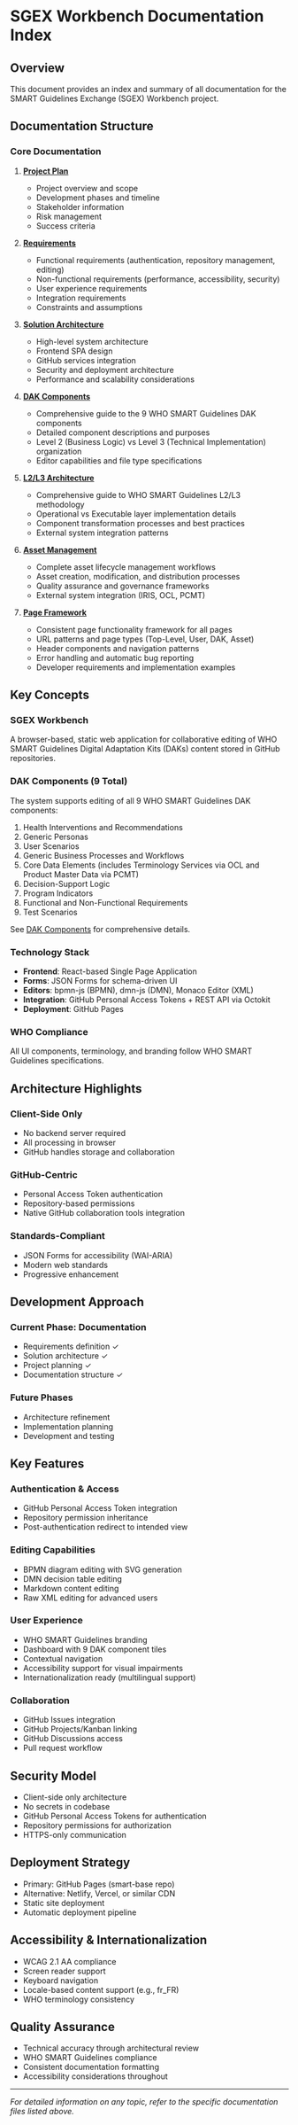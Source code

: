# SGEX Workbench Documentation Index

## Overview

This document provides an index and summary of all documentation for the SMART Guidelines Exchange (SGEX) Workbench project.

## Documentation Structure

### Core Documentation

1. **[Project Plan](project-plan.md)**
   - Project overview and scope
   - Development phases and timeline
   - Stakeholder information
   - Risk management
   - Success criteria

2. **[Requirements](requirements.md)**  
   - Functional requirements (authentication, repository management, editing)
   - Non-functional requirements (performance, accessibility, security)
   - User experience requirements
   - Integration requirements
   - Constraints and assumptions

3. **[Solution Architecture](solution-architecture.md)**
   - High-level system architecture
   - Frontend SPA design
   - GitHub services integration
   - Security and deployment architecture
   - Performance and scalability considerations

4. **[DAK Components](dak-components.md)**
   - Comprehensive guide to the 9 WHO SMART Guidelines DAK components
   - Detailed component descriptions and purposes
   - Level 2 (Business Logic) vs Level 3 (Technical Implementation) organization
   - Editor capabilities and file type specifications

5. **[L2/L3 Architecture](l2-l3-architecture.md)**
   - Comprehensive guide to WHO SMART Guidelines L2/L3 methodology
   - Operational vs Executable layer implementation details
   - Component transformation processes and best practices
   - External system integration patterns

6. **[Asset Management](asset-management.md)**
   - Complete asset lifecycle management workflows
   - Asset creation, modification, and distribution processes
   - Quality assurance and governance frameworks
   - External system integration (IRIS, OCL, PCMT)

7. **[Page Framework](page-framework.md)**
   - Consistent page functionality framework for all pages
   - URL patterns and page types (Top-Level, User, DAK, Asset)
   - Header components and navigation patterns
   - Error handling and automatic bug reporting
   - Developer requirements and implementation examples

## Key Concepts

### SGEX Workbench
A browser-based, static web application for collaborative editing of WHO SMART Guidelines Digital Adaptation Kits (DAKs) content stored in GitHub repositories.

### DAK Components (9 Total)
The system supports editing of all 9 WHO SMART Guidelines DAK components:
1. Health Interventions and Recommendations
2. Generic Personas
3. User Scenarios
4. Generic Business Processes and Workflows
5. Core Data Elements (includes Terminology Services via OCL and Product Master Data via PCMT)
6. Decision-Support Logic
7. Program Indicators
8. Functional and Non-Functional Requirements
9. Test Scenarios

See [DAK Components](dak-components.md) for comprehensive details.

### Technology Stack
- **Frontend**: React-based Single Page Application
- **Forms**: JSON Forms for schema-driven UI
- **Editors**: bpmn-js (BPMN), dmn-js (DMN), Monaco Editor (XML)
- **Integration**: GitHub Personal Access Tokens + REST API via Octokit
- **Deployment**: GitHub Pages

### WHO Compliance
All UI components, terminology, and branding follow WHO SMART Guidelines specifications.

## Architecture Highlights

### Client-Side Only
- No backend server required
- All processing in browser
- GitHub handles storage and collaboration

### GitHub-Centric
- Personal Access Token authentication
- Repository-based permissions
- Native GitHub collaboration tools integration

### Standards-Compliant
- JSON Forms for accessibility (WAI-ARIA)
- Modern web standards
- Progressive enhancement

## Development Approach

### Current Phase: Documentation
- Requirements definition ✓
- Solution architecture ✓  
- Project planning ✓
- Documentation structure ✓

### Future Phases
- Architecture refinement
- Implementation planning
- Development and testing

## Key Features

### Authentication & Access
- GitHub Personal Access Token integration
- Repository permission inheritance
- Post-authentication redirect to intended view

### Editing Capabilities
- BPMN diagram editing with SVG generation
- DMN decision table editing
- Markdown content editing
- Raw XML editing for advanced users

### User Experience
- WHO SMART Guidelines branding
- Dashboard with 9 DAK component tiles
- Contextual navigation
- Accessibility support for visual impairments
- Internationalization ready (multilingual support)

### Collaboration
- GitHub Issues integration
- GitHub Projects/Kanban linking
- GitHub Discussions access
- Pull request workflow

## Security Model

- Client-side only architecture
- No secrets in codebase
- GitHub Personal Access Tokens for authentication
- Repository permissions for authorization
- HTTPS-only communication

## Deployment Strategy

- Primary: GitHub Pages (smart-base repo)
- Alternative: Netlify, Vercel, or similar CDN
- Static site deployment
- Automatic deployment pipeline

## Accessibility & Internationalization

- WCAG 2.1 AA compliance
- Screen reader support
- Keyboard navigation
- Locale-based content support (e.g., fr_FR)
- WHO terminology consistency

## Quality Assurance

- Technical accuracy through architectural review
- WHO SMART Guidelines compliance
- Consistent documentation formatting
- Accessibility considerations throughout

---

*For detailed information on any topic, refer to the specific documentation files listed above.*